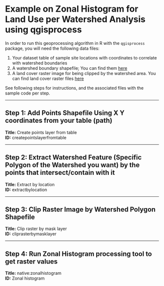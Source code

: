 # Example on Zonal Histogram for Land Use per Watershed Analysis using qgisprocess

In order to run this geoprocessing algorithm in R with the `qgisprocess` package, you will need the following data files:

1. Your dataset table of sample site locations with coordinates to correlate with watershed boundaries
2. A watershed boundary shapefile; You can find them [here](https://catalog.data.gov/dataset/watershed-boundary-dataset-wbd-usgs-national-map-downloadable-data-collection)
3. A land cover raster image for being clipped by the watershed area. You can find land cover raster files [here](https://www.mrlc.gov/data/nlcd-2019-land-cover-conus)

See following steps for instructions, and the associated files with the sample code per step.

---

## Step 1: Add Points Shapefile Using X Y coordinates from your table (path)

**Title:** Create points layer from table  
**ID:** createpointslayerfromtable

---

## Step 2: Extract Watershed Feature (Specific Polygon of the Watershed you want) by the points that intersect/contain with it

**Title:** Extract by location  
**ID:** extractbylocation

---

## Step 3: Clip Raster Image by Watershed Polygon Shapefile

**Title:** Clip raster by mask layer  
**ID:** cliprasterbymasklayer

---

## Step 4: Run Zonal Histogram processing tool to get raster values

**Title:** native:zonalhistogram  
**ID:** Zonal histogram
